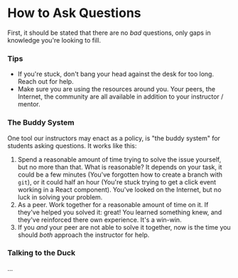 # How to Ask Questions

First, it should be stated that there are no _bad_ questions, only gaps in knowledge you're looking to fill.

### Tips

* If you're stuck, don't bang your head against the desk for too long. Reach out for help.
* Make sure you are using the resources around you. Your peers, the Internet, the community are all available in addition to your instructor / mentor.

### The Buddy System

One tool our instructors may enact as a policy, is "the buddy system" for students asking questions. It works like this:

1. Spend a reasonable amount of time trying to solve the issue yourself, but no more than that. What is reasonable? It depends on your task, it could be a few minutes \(You've forgotten how to create a branch with `git`\), or it could half an hour \(You're stuck trying to get a click event working in a React component\). You've looked on the Internet, but no luck in solving your problem.
2. As a peer. Work together for a reasonable amount of time on it. If they've helped you solved it: great! You learned something knew, and they've reinforced there own experience. It's a win-win.
3. If you _and_ your peer are not able to solve it together, now is the time you should _both_ approach the instructor for help.

### Talking to the Duck

...

